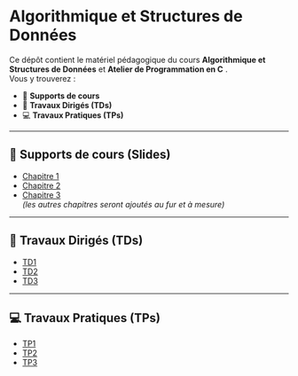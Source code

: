 # Algorithmique et Structures de Données

Ce dépôt contient le matériel pédagogique du cours **Algorithmique et Structures de Données** et **Atelier de Programmation en C** .  
Vous y trouverez :

- 📑 **Supports de cours**
- 📝 **Travaux Dirigés (TDs)**  
- 💻 **Travaux Pratiques (TPs)**  

---

## 📑 Supports de cours (Slides)

- [Chapitre 1](slides/chapter1.pdf)  
- [Chapitre 2](slides/chapter2.pdf)  
- [Chapitre 3](slides/chapter3.pdf)  
*(les autres chapitres seront ajoutés au fur et à mesure)*

---

## 📝 Travaux Dirigés (TDs)

- [TD1](TDs/TD1.pdf)  
- [TD2](TDs/TD2.pdf)  
- [TD3](TDs/TD3.pdf)  

---

## 💻 Travaux Pratiques (TPs)

- [TP1](TPs/TP1.pdf)  
- [TP2](TPs/TP2.pdf)  
- [TP3](TPs/TP3.pdf)  


